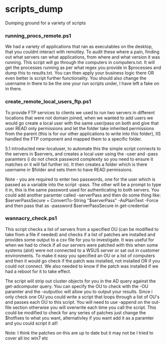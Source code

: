 # scripts_dump
Dumping ground for a variety of scripts


### running_procs_remote.ps1
We had a variety of applications that ran as executables on the desktop, that you couldnt interact with remotley. To audit these where a pain, finding out what servers ran what applications, from where and what version it was running. This script will go through the computers in computers.txt. It will get the processes running as per what regex you provide in $processes and dump this to results.txt. You can then apply your business logic there OR even better is script further functionality. You should also change the username in there to be the one your run scripts under, I have left a fake on in there.

### create_remote_local_users_ftp.ps1
To provide FTP services to clients we used to run two servers in different locations that were not domain joined, when we wanted to add users we would go create a local user with the same user/pass on both and give that user READ only permissions and let the folder take inherited permissions from the parent (this is for our other applications to write into this folder), IIS handled the FTP component and mapped them to a specific folder. 

5.1 introducted new-localuser, to automate this the simple script connects to the servers in $servers, and creates a local user using the -user and -pass paramters (i do not check password complexity so you need to ensure it matches or it will fail further in). It then creates a folder which is there username in $folder and sets them to have READ permissions.

Note - you are required to enter two passwords, one for the user which is passed as a variable into the script -pass. The other will be a prompt to type it in, this is the same password used for authenticating to both servers. You could add another paramter called -serverPass and then do some thing like: $serverPassSecure = ConvertTo-String "$serverPass" -AsPlainText -Force and then pass that as -password $serverPassSecure in get-credential

### wannacry_check.ps1
This script checks a list of servers from a specified OU (can be modified to take from a file if needed) and checks if a list of patches are installed and provides some output to a csv file for you to investigate. It was useful for when we had to check if all our servers were patched with this when some systems (alot) were not connected to a WSUS server or sat out in customer environments. To make it easy you specified an OU or a list of computers and then it would go check if the patch was installed, not installed OR if you could not connect. We also needed to know if the patch was installed if we had a reboot for it to take effect.

The script will strip out cluster objects for you in the AD query against the get-adcomputer query. You can specify the OU to check with the -OU paramter and the -outputloc will allow you to output your results. Since i only check one OU you could write a script that loops through a list of OU's and passes each OU to this script. You will need to use -append on the out-file section otherwise you will overwrite each time you call the script. This could be modified to check for any series of patches just change the $hotfixes to what you want, alternativley if you want add it as a paramter and you could script it all!

Note: I think the patches on this are up to date but it may not be I tried to cover all inc win7 etc
